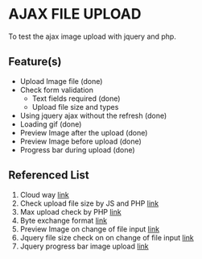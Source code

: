 # AJAX FILE UPLOAD
To test the ajax image upload with jquery and php.

## Feature(s)
- Upload Image file (done) 
- Check form validation
  - Text fields required (done)
  - Upload file size and types  
- Using jquery ajax without the refresh (done)
- Loading gif (done)
- Preview Image after the upload (done)
- Preview Image before upload (done)
- Progress bar during upload (done)

## Referenced List
1. Cloud way [link](https://www.cloudways.com/blog/the-basics-of-file-upload-in-php/)
2. Check upload file size by JS and PHP [link](https://stackoverflow.com/questions/11514166/check-file-size-before-upload)
3. Max upload check by PHP [link](https://www.sitepoint.com/community/t/checking-an-uploaded-files-size/94771)
4. Byte exchange format [link](https://www.sitepoint.com/community/t/check-maximum-size-of-upload-file/83286)
5. Preview Image on change of file input [link](https://stackoverflow.com/questions/26427804/jquery-image-preview-on-change)
6. Jquery file size check on on change of file input [link](https://www.geeksforgeeks.org/validation-of-file-size-while-uploading-using-javascript-jquery/)
7. Jquery progress bar image upload [link](https://phppot.com/php/jquery-ajax-image-upload-with-animating-progress-bar/#:~:text=AJAX%20Form%20Submit%20to%20Request%20PHP%20File%20Upload%20with%20Progressbar&text=The%20ajaxForm()%20function%20is,in%20the%20uploadProgress%20callback%20function.)
